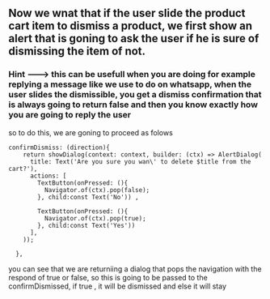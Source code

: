## Now we wnat that if the user slide the product cart item to dismiss a product, we first show an alert that is goning to ask the user if he is sure of dismissing the item of not.

### Hint ---> this can be usefull when you are doing for example replying a message like we use to do on whatsapp, when the user slides the dismissible, you get a dismiss confirmation that is always going to return false and then you know exactly  how you are going to reply the user

so to do this, we are goning to proceed as folows

    confirmDismiss: (direction){
        return showDialog(context: context, builder: (ctx) => AlertDialog(
          title: Text('Are you sure you wan\' to delete $title from the cart?'),
          actions: [
            TextButton(onPressed: (){
              Navigator.of(ctx).pop(false);
            }, child:const Text('No')) ,

            TextButton(onPressed: (){
              Navigator.of(ctx).pop(true);
            }, child:const Text('Yes'))
          ],
        ));

      },

you can see that we are returniing a dialog that pops the navigation with the respond of true or false, so this is going to be passed to the confirmDismissed, if true , it will be dismissed and else it will stay